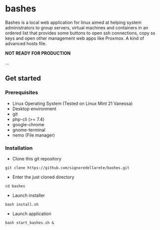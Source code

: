 # bashes
Bashes is a local web application for linux aimed at helping system administrators to group servers, virtual machines and containers in an ordered list that provides some buttons to open ssh connections, copy ss keys and open other management web apps like Proxmox. A kind of advanced hosts file.

**NOT READY FOR PRODUCTION**

...

## Get started

### Prerequisites
- Linux Operating System (Tested on Linux Mint 21 Vanessa)
- Desktop environment
- git
- php-cli (>= 7.4)
- google-chrome
- gnome-terminal
- nemo (File manager)

### Installation
- Clone this git repository
```
git clone https://github.com/signoredellarete/bashes.git
```
- Enter the just cloned directory
```
cd bashes
```
- Launch installer
```
bash install.sh
```
- Launch application
```
bash start_bashes.sh &
```

